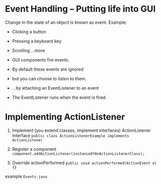 # Event Handling – Putting life into GUI
Change in the state of an object is known as event.
Example:
- Clicking a button
- Pressing a keyboard key
- Scrolling
…more

- GUI components fire events.  
- By default these events are ignored
- but you can choose to listen to them.
- …by attaching an EventListener to an event
- The EventListener runs when the event is fired.


# Implementing ActionListener
1. Implement (you extend classes, implement interfaces) ActionListener Interface
    `public class ActionListenerExample implements ActionListener`

2. Register a component 
    `component.addActionListener(instanceOfAnActionListenerClass);`

3. Override actionPerformed
    `public void actionPerformed(ActionEvent e){}`

example `Events.java`